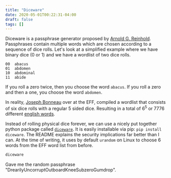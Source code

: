 ```yaml
---
title: "Diceware"
date: 2020-05-01T00:22:31-04:00
draft: false
tags: []
---
```


Diceware is a passphrase generator proposed by [Arnold G. Reinhold](http://diceware.com/). Passphrases contain multiple words which are chosen according to a sequence of dice rolls. Let's look at a simplified example where we have binary dice (0 or 1) and we have a wordlist of two dice rolls.

````
00	abacus
01	abdomen
10	abdominal
11	abide
````

If you roll a zero twice, then you choose the word `abacus`. If you roll a zero and then a one, you choose the word `abdomen`.

In reality, [Joseph Bonneau](https://www.eff.org/about/staff/joseph-bonneau) over at the EFF, compiled a wordlist that consists of six dice rolls with a regular 5 sided dice. Resulting in a total of $6^5$ or 7776 different [english words](https://www.eff.org/files/2016/07/18/eff_large_wordlist.txt).

Instead of rolling physical dice forever, we can use a nicely put together python package called [`diceware`](https://github.com/ulif/diceware/). It is easily installable via pip: `pip install diceware`. The README explains the security implications far better than I can. At the time of writing, it uses by default `urandom` on Linux to choose 6 words from the EFF word list from before.

```bash
diceware
```

Gave me the random passphrase "DrearilyUncorruptOutboardKneeSubzeroGumdrop".